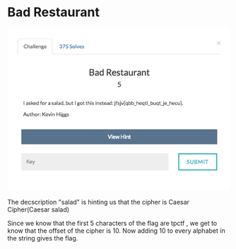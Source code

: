 # Bad Restaurant

![](BadRestaurant.png)

The decscription "salad" is hinting us that the cipher is Caesar Cipher(Caesar salad)

Since we know that the first 5 characters of the flag are tpctf , we get to know that the offset of the cipher is 10.
Now adding 10 to every alphabet in the string gives the flag.
